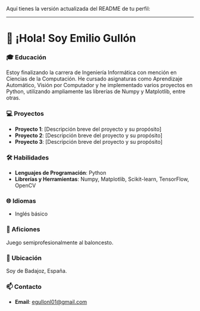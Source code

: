 Aquí tienes la versión actualizada del README de tu perfil:

---

# 👋 ¡Hola! Soy Emilio Gullón

### 🎓 Educación
Estoy finalizando la carrera de Ingeniería Informática con mención en Ciencias de la Computación. He cursado asignaturas como Aprendizaje Automático, Visión por Computador y he implementado varios proyectos en Python, utilizando ampliamente las librerías de Numpy y Matplotlib, entre otras.

### 💻 Proyectos
- **Proyecto 1**: [Descripción breve del proyecto y su propósito]
- **Proyecto 2**: [Descripción breve del proyecto y su propósito]
- **Proyecto 3**: [Descripción breve del proyecto y su propósito]

### 🛠️ Habilidades
- **Lenguajes de Programación**: Python
- **Librerías y Herramientas**: Numpy, Matplotlib, Scikit-learn, TensorFlow, OpenCV

### 🌐 Idiomas
- Inglés básico

### 🏀 Aficiones
Juego semiprofesionalmente al baloncesto.

### 📍 Ubicación
Soy de Badajoz, España.

### 📫 Contacto
- **Email**: egullonl01@gmail.com
